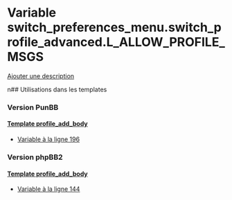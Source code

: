 # Variable switch_preferences_menu.switch_profile_advanced.L_ALLOW_PROFILE_MSGS
[Ajouter une description](https://fa-tvars.appspot.com/switch_preferences_menu.switch_profile_advanced.L_ALLOW_PROFILE_MSGS)

n## Utilisations dans les templates

### Version PunBB

#### [Template profile_add_body](punbb/profile_add_body.md)
* [Variable à la ligne 196](../punbb/profile_add_body.tpl#L196)

### Version phpBB2

#### [Template profile_add_body](subsilver/profile_add_body.md)
* [Variable à la ligne 144](../subsilver/profile_add_body.tpl#L144)